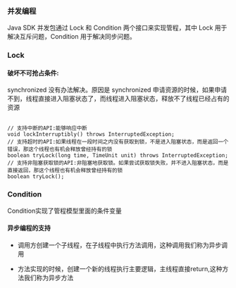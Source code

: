 ### 并发编程

Java SDK 并发包通过 Lock 和 Condition 两个接口来实现管程，其中 Lock 用于解决互斥问题，Condition 用于解决同步问题。

### Lock

#### 破坏不可抢占条件:

synchronized 没有办法解决。原因是 synchronized 申请资源的时候，如果申请不到，线程直接进入阻塞状态了，而线程进入阻塞状态，释放不了线程已经占有的资源

````

// 支持中断的API:能够响应中断
void lockInterruptibly() throws InterruptedException;
// 支持超时的API:如果线程在一段时间之内没有获取到锁，不是进入阻塞状态，而是返回一个错误，那这个线程也有机会释放曾经持有的锁
boolean tryLock(long time, TimeUnit unit) throws InterruptedException;
// 支持非阻塞获取锁的API:非阻塞地获取锁。如果尝试获取锁失败，并不进入阻塞状态，而是直接返回，那这个线程也有机会释放曾经持有的锁
boolean tryLock();

````

### Condition

Condition实现了管程模型里面的条件变量

#### 异步编程的支持

- 调用方创建一个子线程，在子线程中执行方法调用，这种调用我们称为异步调用

- 方法实现的时候，创建一个新的线程执行主要逻辑，主线程直接return,这种方法我们称为异步方法
